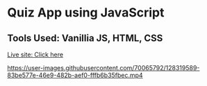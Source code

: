 
# Quiz App using JavaScript

## Tools Used: Vanillia JS, HTML, CSS

[Live site: Click here](https://i-quiz.netlify.app/)

https://user-images.githubusercontent.com/70065792/128319589-83be577e-46e9-482b-aef0-fffb6b35fbec.mp4
